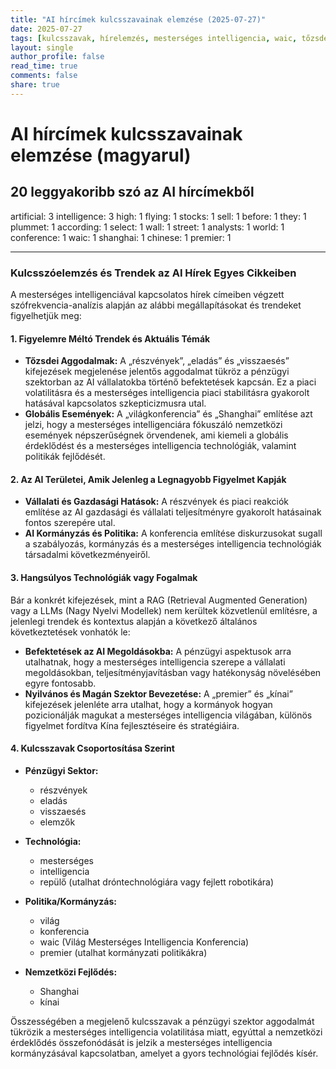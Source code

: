 ```yaml
---
title: "AI hírcímek kulcsszavainak elemzése (2025-07-27)"
date: 2025-07-27
tags: [kulcsszavak, hírelemzés, mesterséges intelligencia, waic, tőzsde]
layout: single
author_profile: false
read_time: true
comments: false
share: true
---
```


# AI hírcímek kulcsszavainak elemzése (magyarul)

## 20 leggyakoribb szó az AI hírcímekből

artificial: 3
intelligence: 3
high: 1
flying: 1
stocks: 1
sell: 1
before: 1
they: 1
plummet: 1
according: 1
select: 1
wall: 1
street: 1
analysts: 1
world: 1
conference: 1
waic: 1
shanghai: 1
chinese: 1
premier: 1

---

### Kulcsszóelemzés és Trendek az AI Hírek Egyes Cikkeiben

A mesterséges intelligenciával kapcsolatos hírek címeiben végzett szófrekvencia-analízis alapján az alábbi megállapításokat és trendeket figyelhetjük meg:

#### 1. Figyelemre Méltó Trendek és Aktuális Témák
- **Tőzsdei Aggodalmak:** A „részvények”, „eladás” és „visszaesés” kifejezések megjelenése jelentős aggodalmat tükröz a pénzügyi szektorban az AI vállalatokba történő befektetések kapcsán. Ez a piaci volatilitásra és a mesterséges intelligencia piaci stabilitásra gyakorolt hatásával kapcsolatos szkepticizmusra utal.
- **Globális Események:** A „világkonferencia” és „Shanghai” említése azt jelzi, hogy a mesterséges intelligenciára fókuszáló nemzetközi események népszerűségnek örvendenek, ami kiemeli a globális érdeklődést és a mesterséges intelligencia technológiák, valamint politikák fejlődését.

#### 2. Az AI Területei, Amik Jelenleg a Legnagyobb Figyelmet Kapják
- **Vállalati és Gazdasági Hatások:** A részvények és piaci reakciók említése az AI gazdasági és vállalati teljesítményre gyakorolt hatásainak fontos szerepére utal.
- **AI Kormányzás és Politika:** A konferencia említése diskurzusokat sugall a szabályozás, kormányzás és a mesterséges intelligencia technológiák társadalmi következményeiről.

#### 3. Hangsúlyos Technológiák vagy Fogalmak
Bár a konkrét kifejezések, mint a RAG (Retrieval Augmented Generation) vagy a LLMs (Nagy Nyelvi Modellek) nem kerültek közvetlenül említésre, a jelenlegi trendek és kontextus alapján a következő általános következtetések vonhatók le:
- **Befektetések az AI Megoldásokba:** A pénzügyi aspektusok arra utalhatnak, hogy a mesterséges intelligencia szerepe a vállalati megoldásokban, teljesítményjavításban vagy hatékonyság növelésében egyre fontosabb.
- **Nyilvános és Magán Szektor Bevezetése:** A „premier” és „kínai” kifejezések jelenléte arra utalhat, hogy a kormányok hogyan pozicionálják magukat a mesterséges intelligencia világában, különös figyelmet fordítva Kína fejlesztéseire és stratégiáira.

#### 4. Kulcsszavak Csoportosítása Szerint
- **Pénzügyi Sektor:**
  - részvények
  - eladás
  - visszaesés
  - elemzők

- **Technológia:**
  - mesterséges
  - intelligencia
  - repülő (utalhat dróntechnológiára vagy fejlett robotikára)

- **Politika/Kormányzás:**
  - világ
  - konferencia
  - waic (Világ Mesterséges Intelligencia Konferencia)
  - premier (utalhat kormányzati politikákra)

- **Nemzetközi Fejlődés:**
  - Shanghai
  - kínai

Összességében a megjelenő kulcsszavak a pénzügyi szektor aggodalmát tükrözik a mesterséges intelligencia volatilitása miatt, egyúttal a nemzetközi érdeklődés összefonódását is jelzik a mesterséges intelligencia kormányzásával kapcsolatban, amelyet a gyors technológiai fejlődés kísér.
